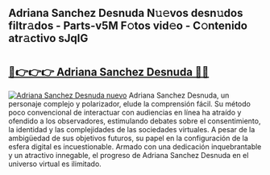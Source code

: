 ## Adriana Sanchez Desnuda N𝚞𝚎vos desn𝚞dos filtr𝚊dos - Parts-v5M F𝚘tos vid𝚎o - C𝚘ntenido atr𝚊ctivo sJqIG

# <h2><a href="http://mb8ni9m.tromn.icu/?c=Adriana+Sanchez+Desnuda">🔗👉👉👉 Adriana Sanchez Desnuda 🔗🔗</a></h2>

[![Adriana Sanchez Desnuda nuevo](https://i.imgur.com/pEAQMta.gif)](http://mb8ni9m.tromn.icu/?c=Adriana+Sanchez+Desnuda)
Adriana Sanchez Desnuda, un personaje complejo y polarizador, elude la comprensión fácil. Su método poco convencional de interactuar con audiencias en línea ha atraído y ofendido a los observadores, estimulando debates sobre el consentimiento, la identidad y las complejidades de las sociedades virtuales. A pesar de la ambigüedad de sus objetivos futuros, su papel en la configuración de la esfera digital es incuestionable. Armado con una dedicación inquebrantable y un atractivo innegable, el progreso de Adriana Sanchez Desnuda en el universo virtual es ilimitado.
